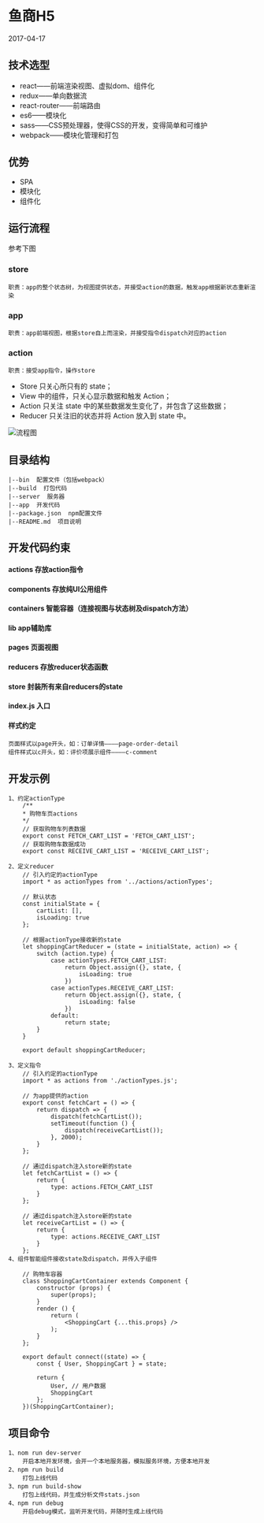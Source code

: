 # 鱼商H5
2017-04-17

## 技术选型
* react——前端渲染视图、虚拟dom、组件化
* redux——单向数据流
* react-router——前端路由
* es6——模块化
* sass——CSS预处理器，使得CSS的开发，变得简单和可维护
* webpack——模块化管理和打包

## 优势
* SPA
* 模块化
* 组件化

## 运行流程
参考下图
### store
```
职责：app的整个状态树，为视图提供状态，并接受action的数据，触发app根据新状态重新渲染
```

### app
```
职责：app前端视图，根据store自上而渲染，并接受指令dispatch对应的action
```
### action
```
职责：接受app指令，操作store
```

* Store 只关心所只有的 state；
* View 中的组件，只关心显示数据和触发 Action；
* Action 只关注 state 中的某些数据发生变化了，并包含了这些数据；
* Reducer 只关注旧的状态并将 Action 放入到 state 中。

![流程图](https://f8-app.liaohuqiu.net/static/images/redux_flowchart.png)


## 目录结构 ##
```
|--bin  配置文件（包括webpack）
|--build  打包代码
|--server  服务器
|--app  开发代码
|--package.json  npm配置文件
|--README.md  项目说明
```

## 开发代码约束

#### actions 存放action指令

#### components 存放纯UI公用组件

#### containers 智能容器（连接视图与状态树及dispatch方法）

#### lib app辅助库

#### pages 页面视图

#### reducers 存放reducer状态函数

#### store 封装所有来自reducers的state

#### index.js 入口

#### 样式约定
```
页面样式以page开头，如：订单详情————page-order-detail
组件样式以c开头，如：评价项展示组件————c-comment
```

## 开发示例

```
1、约定actionType
    /**
    * 购物车页actions
    */
    // 获取购物车列表数据
    export const FETCH_CART_LIST = 'FETCH_CART_LIST';
    // 获取购物车数据成功
    export const RECEIVE_CART_LIST = 'RECEIVE_CART_LIST';

2、定义reducer
    // 引入约定的actionType
    import * as actionTypes from '../actions/actionTypes';

    // 默认状态
    const initialState = {
        cartList: [],
        isLoading: true
    };

    // 根据actionType接收新的state
    let shoppingCartReducer = (state = initialState, action) => {
        switch (action.type) {
            case actionTypes.FETCH_CART_LIST:
                return Object.assign({}, state, {
                    isLoading: true
                })
            case actionTypes.RECEIVE_CART_LIST:
                return Object.assign({}, state, {
                    isLoading: false
                })
            default:
                return state;
        }
    }

    export default shoppingCartReducer;

3、定义指令
    // 引入约定的actionType
    import * as actions from './actionTypes.js';

    // 为app提供的action
    export const fetchCart = () => {
        return dispatch => {
            dispatch(fetchCartList());
            setTimeout(function () {
                dispatch(receiveCartList());
            }, 2000);
        }
    };

    // 通过dispatch注入store新的state
    let fetchCartList = () => {
        return {
            type: actions.FETCH_CART_LIST
        }
    };

    // 通过dispatch注入store新的state
    let receiveCartList = () => {
        return {
            type: actions.RECEIVE_CART_LIST
        }
    };
4、组件智能组件接收state及dispatch，并传入子组件
    
    // 购物车容器
    class ShoppingCartContainer extends Component {
        constructor (props) {
            super(props);
        }
        render () {
            return (
                <ShoppingCart {...this.props} />
            );
        }
    };

    export default connect((state) => {
        const { User, ShoppingCart } = state;

        return {
            User, // 用户数据
            ShoppingCart
        };
    })(ShoppingCartContainer);

```

## 项目命令

```
1、nom run dev-server
    开启本地开发环境，会开一个本地服务器，模拟服务环境，方便本地开发
2、npm run build
    打包上线代码
3、npm run build-show
    打包上线代码，并生成分析文件stats.json
4、npm run debug
    开启debug模式，监听开发代码，并随时生成上线代码
```